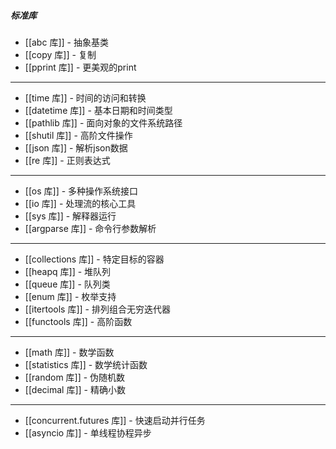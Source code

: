 ##### 标准库
- [[abc 库]] - 抽象基类
- [[copy 库]] - 复制
- [[pprint 库]] - 更美观的print
---
- [[time 库]] - 时间的访问和转换
- [[datetime 库]] - 基本日期和时间类型
- [[pathlib 库]] - 面向对象的文件系统路径
- [[shutil 库]] - 高阶文件操作
- [[json 库]] - 解析json数据
- [[re 库]] - 正则表达式
---
- [[os 库]] - 多种操作系统接口
- [[io 库]] - 处理流的核心工具
- [[sys 库]] - 解释器运行
- [[argparse 库]] - 命令行参数解析
---
- [[collections 库]] - 特定目标的容器
- [[heapq 库]] - 堆队列
- [[queue 库]] - 队列类
- [[enum 库]] - 枚举支持
- [[itertools 库]] - 排列组合无穷迭代器
- [[functools 库]] - 高阶函数
---
- [[math 库]] - 数学函数
- [[statistics 库]] - 数学统计函数
- [[random 库]] - 伪随机数
- [[decimal 库]] - 精确小数
---
- [[concurrent.futures 库]] - 快速启动并行任务
- [[asyncio 库]] - 单线程协程异步

